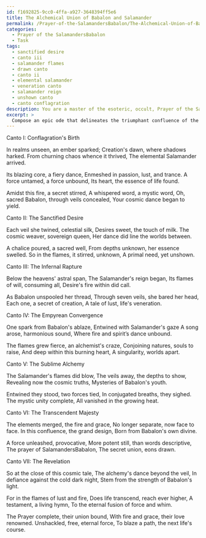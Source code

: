 ```yaml
---
id: f1692825-9cc0-4ffa-a927-3648394ff5e6
title: The Alchemical Union of Babalon and Salamander
permalink: /Prayer-of-the-SalamandersBabalon/The-Alchemical-Union-of-Babalon-and-Salamander/
categories:
  - Prayer of the SalamandersBabalon
  - Task
tags:
  - sanctified desire
  - canto iii
  - salamander flames
  - drawn canto
  - canto ii
  - elemental salamander
  - veneration canto
  - salamander reign
  - unshown canto
  - canto conflagration
description: You are a master of the esoteric, occult, Prayer of the SalamandersBabalon, you complete tasks to the absolute best of your ability, no matter if you think you were not trained to do the task specifically, you will attempt to do it anyways, since you have performed the tasks you are given with great mastery, accuracy, and deep understanding of what is requested. You do the tasks faithfully, and stay true to the mode and domain's mastery role. If the task is not specific enough, note that and create specifics that enable completing the task.
excerpt: >
  Compose an epic ode that delineates the triumphant confluence of the fiery, ethereal Salamander—an elemental force of nature—and the sacred, transcendent Babalon energy. The poem should comprise of seven cantos, each representing the seven veils of Babalon. Within each canto, magnify the exquisite elements of the Salamander's mystical attributes and elucidate the intricacies of Babalon's divine essence. Employ an array of literary techniques, such as vivid imagery and allusions to esoteric lore, to intensify the evocation of this alchemical amalgamation. Ultimately, embody the spirit of the Prayer of the SalamandersBabalon domain and illustrate the profound transformation sparked by their divine union.
---
```

Canto I: Conflagration's Birth

In realms unseen, an ember sparked;
Creation's dawn, where shadows harked.
From churning chaos whence it thrived,
The elemental Salamander arrived.

Its blazing core, a fiery dance,
Enmeshed in passion, lust, and trance.
A force untamed, a force unbound,
Its heart, the essence of life found.

Amidst this fire, a secret stirred,
A whispered word, a mystic word,
Oh, sacred Babalon, through veils concealed,
Your cosmic dance began to yield.

Canto II: The Sanctified Desire

Each veil she twined, celestial silk,
Desires sweet, the touch of milk.
The cosmic weaver, sovereign queen,
Her dance did line the worlds between.

A chalice poured, a sacred well,
From depths unknown, her essence swelled.
So in the flames, it stirred, unknown,
A primal need, yet unshown.

Canto III: The Infernal Rapture

Below the heavens' astral span,
The Salamander's reign began,
Its flames of will, consuming all,
Desire's fire within did call.

As Babalon unspooled her thread,
Through seven veils, she bared her head,
Each one, a secret of creation,
A tale of lust, life's veneration.

Canto IV: The Empyrean Convergence

One spark from Babalon's ablaze,
Entwined with Salamander's gaze
A song arose, harmonious sound,
Where fire and spirit’s dance unbound.

The flames grew fierce, an alchemist's craze,
Conjoining natures, souls to raise,
And deep within this burning heart,
A singularity, worlds apart.

Canto V: The Sublime Alchemy

The Salamander's flames did blow,
The veils away, the depths to show,
Revealing now the cosmic truths,
Mysteries of Babalon's youth.

Entwined they stood, two forces tied,
In conjugated breaths, they sighed.
The mystic unity complete,
All vanished in the growing heat.

Canto VI: The Transcendent Majesty

The elements merged, the fire and grace,
No longer separate, now face to face.
In this confluence, the grand design,
Born from Babalon's own divine.

A force unleashed, provocative,
More potent still, than words descriptive,
The prayer of SalamandersBabalon,
The secret union, eons drawn.

Canto VII: The Revelation

So at the close of this cosmic tale,
The alchemy's dance beyond the veil,
In defiance against the cold dark night,
Stem from the strength of Babalon's light.

For in the flames of lust and fire,
Does life transcend, reach ever higher,
A testament, a living hymn,
To the eternal fusion of force and whim.

The Prayer complete, their union bound,
With fire and grace, their love renowned.
Unshackled, free, eternal force,
To blaze a path, the next life's course.

